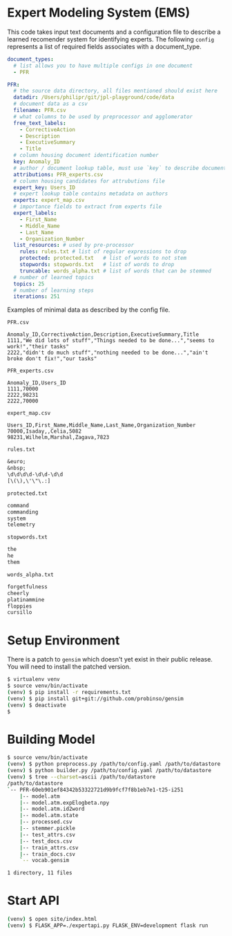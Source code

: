 # Expert Modeling System (EMS)

This code takes input text documents and a configuration file to describe
a learned recomender system for identifying experts. The following `config`
represents a list of required fields associates with a document_type.

```yaml
document_types:
  # list allows you to have multiple configs in one document
  - PFR

PFR:
  # the source data directory, all files mentioned should exist here
  datadir: /Users/philipr/git/jpl-playground/code/data
  # document data as a csv
  filename: PFR.csv
  # what columns to be used by preprocessor and agglomerator
  free_text_labels:
    - CorrectiveAction
    - Description
    - ExecutiveSummary
    - Title
  # column housing document identification number
  key: Anomaly_ID
  # author / document lookup table, must use `key` to describe document
  attributions: PFR_experts.csv
  # column housing candidates for attrubutions file
  expert_key: Users_ID
  # expert lookup table contains metadata on authors
  experts: expert_map.csv
  # importance fields to extract from experts file
  expert_labels:
    - First_Name
    - Middle_Name
    - Last_Name
    - Organization_Number
  list_resources: # used by pre-processor
    rules: rules.txt # list of regular expressions to drop
    protected: protected.txt   # list of words to not stem
    stopwords: stopwords.txt   # list of words to drop
    truncable: words_alpha.txt # list of words that can be stemmed
  # number of learned topics
  topics: 25
  # number of learning steps
  iterations: 251
```

Examples of minimal data as described by the config file.

`PFR.csv`

```csv
Anomaly_ID,CorrectiveAction,Description,ExecutiveSummary,Title
1111,"We did lots of stuff","Things needed to be done...","seems to work!","their tasks"
2222,"didn't do much stuff","nothing needed to be done...","ain't broke don't fix!","our tasks"
```

`PFR_experts.csv`

```csv
Anomaly_ID,Users_ID
1111,70000
2222,98231
2222,70000
```

`expert_map.csv`

```csv
Users_ID,First_Name,Middle_Name,Last_Name,Organization_Number
70000,Isaday,,Celia,5082
98231,Wilhelm,Marshal,Zagava,7823
```

`rules.txt`

```txt
&euro;
&nbsp;
\d\d\d\d-\d\d-\d\d
[\(\),\'\"\.:]
```

`protected.txt`

```txt
command
commanding
system
telemetry
```

`stopwords.txt`

```txt
the
he
them
```

`words_alpha.txt`

```txt
forgetfulness
cheerly
platinammine
floppies
cursillo
```

# Setup Environment

There is a patch to `gensim` which doesn't yet exist in their public release.
You will need to install the patched version.

```bash
$ virtualenv venv
$ source venv/bin/activate
(venv) $ pip install -r requirements.txt
(venv) $ pip install git+git://github.com/probinso/gensim
(venv) $ deactivate
$
```

# Building Model

```bash
$ source venv/bin/activate
(venv) $ python preprocess.py /path/to/config.yaml /path/to/datastore
(venv) $ python builder.py /path/to/config.yaml /path/to/datastore
(venv) $ tree --charset=ascii /path/to/datastore
/path/to/datastore
`-- PFR-60eb901ef84342b53322721d9b9fcf7f8b1eb7e1-t25-i251
    |-- model.atm
    |-- model.atm.expElogbeta.npy
    |-- model.atm.id2word
    |-- model.atm.state
    |-- processed.csv
    |-- stemmer.pickle
    |-- test_attrs.csv
    |-- test_docs.csv
    |-- train_attrs.csv
    |-- train_docs.csv
    `-- vocab.gensim

1 directory, 11 files
```

# Start API

```bash
(venv) $ open site/index.html
(venv) $ FLASK_APP=./expertapi.py FLASK_ENV=development flask run
```